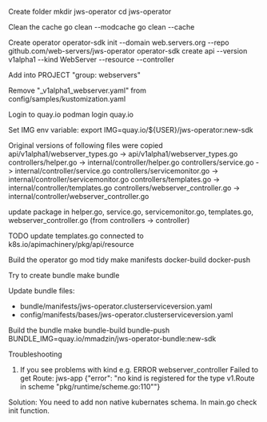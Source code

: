 Create folder
mkdir jws-operator
cd jws-operator

Clean the cache
go clean --modcache
go clean --cache

Create operator
operator-sdk init --domain web.servers.org --repo github.com/web-servers/jws-operator
operator-sdk create api --version v1alpha1 --kind WebServer --resource --controller

Add into PROJECT
"group: webservers"

Remove "_v1alpha1_webserver.yaml" from config/samples/kustomization.yaml

Login to quay.io
podman login quay.io

Set IMG env variable:
export IMG=quay.io/${USER}/jws-operator:new-sdk

Original versions of following files were copied
api/v1alpha1/webserver_types.go -> api/v1alpha1/webserver_types.go
controllers/helper.go -> internal/controller/helper.go
controllers/service.go -> internal/controller/service.go
controllers/servicemonitor.go -> internal/controller/servicemonitor.go
controllers/templates.go -> internal/controller/templates.go
controllers/webserver_controller.go -> internal/controller/webserver_controller.go

update package in helper.go, service.go, servicemonitor.go, templates.go, webserver_controller.go (from controllers -> controller)

TODO
update templates.go connected to k8s.io/apimachinery/pkg/api/resource

Build the operator
go mod tidy
make manifests docker-build docker-push

Try to create bundle
make bundle

Update bundle files:
- bundle/manifests/jws-operator.clusterserviceversion.yaml
- config/manifests/bases/jws-operator.clusterserviceversion.yaml

Build the bundle
make bundle-build bundle-push BUNDLE_IMG=quay.io/mmadzin/jws-operator-bundle:new-sdk


Troubleshooting
1. If you see problems with kind e.g. ERROR webserver_controller Failed to get Route: jws-app {"error": "no kind is registered for the type v1.Route in scheme \"pkg/runtime/scheme.go:110\""}

Solution:
You need to add non native kubernates schema. In main.go check init function.
